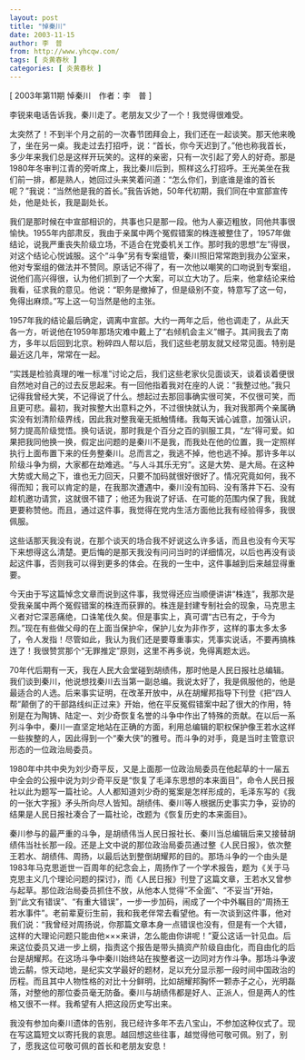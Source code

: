 ```yaml
---
layout: post
title: "悼秦川"
date: 2003-11-15
author: 李　普
from: http://www.yhcqw.com/
tags: [ 炎黄春秋 ]
categories: [ 炎黄春秋 ]
---
```



[ 2003年第11期 悼秦川　作者：李　普 ]

李锐来电话告诉我，秦川走了。老朋友又少了一个！我觉得很难受。


太突然了！不到半个月之前的一次春节团拜会上，我们还在一起谈笑。那天他来晚了，坐在另一桌。我走过去打招呼，说：“首长，你今天迟到了。”他也称我首长，多少年来我们总是这样开玩笑的。这样的亲密，只有一次引起了旁人的好奇。那是1980年冬审判江青的旁听席上，我比秦川后到，照样这么打招呼。王光美坐在我们前一排，都是熟人，她回过头来笑着问道：“怎么你们，到底谁是谁的首长呢？”我说：“当然他是我的首长。”我告诉她，50年代初期，我们同在中宣部宣传处，他是处长，我是副处长。


我们是那时候在中宣部相识的，共事也只是那一段。他为人豪迈粗放，同他共事很愉快。1955年内部肃反，我由于亲属中两个冤假错案的株连被整住了，1957年做结论，说我严重丧失阶级立场，不适合在党委机关工作。那时我的思想“左”得很，对这个结论心悦诚服。这个“斗争”另有专案组管，秦川照旧常常跑到我办公室来，他对专案组的做法并不赞同。原话记不得了，有一次他以嘲笑的口吻说到专案组，说他们高兴得很，认为他们抓到了一个大案，可以立大功了。后来，他拿结论来给我看，征求我的意见。他说：“职务是撤掉了，但是级别不变，特意写了这一句，免得出麻烦。”写上这一句当然是他的主张。


1957年我的结论最后确定，调离中宣部。大约一两年之后，他也调走了，从此天各一方，听说他在1959年那场灾难中戴上了“右倾机会主义”帽子。其间我去了南方，多年以后回到北京。粉碎四人帮以后，我们这些老朋友就又经常见面。特别是最近这几年，常常在一起。


“实践是检验真理的唯一标准”讨论之后，我们这些老家伙见面谈天，谈着谈着便很自然地对自己的过去反思起来。有一回他指着我对在座的人说：“我整过他。”我只记得我曾经大笑，不记得说了什么。想起过去那回事确实很可笑，不仅很可笑，而且更可悲。最初，我对挨整大出意料之外，不过很快就认为，我对我那两个亲属确实没有划清阶级界线，因此我对整我毫无抵触情绪。我每天诚心诚意，加强认识，努力提高阶级觉悟。换句话说，那时我是个百分之百的驯服工具，“左”得可爱。如果把我同他换一换，假定出问题的是秦川不是我，而我处在他的位置，我一定照样执行上面布置下来的任务整秦川。总而言之，我逃不掉，他也逃不掉。那许多年以阶级斗争为纲，大家都在劫难逃。“与人斗其乐无穷”。这是大势、是大局。在这种大势或大局之下，谁也无力回天，只要不加码就很好很好了。情况究竟如何，我不得而知；我可以肯定的是，在我那次遭遇中，秦川没有加码、没有落井下石、没有趁机邀功请赏，这就很不错了；他还为我说了好话、在可能的范围内保了我，我就更要称赞他。而且，通过这件事，我觉得在党内生活方面他比我有经验得多，我很佩服。


这些话那天我没有说，在那个谈天的场合我不好说这么许多话，而且也没有今天写下来想得这么清楚。更后悔的是那天我没有问问当时的详细情况，以后也再没有谈起这件事，否则我可以得到更多的体会。在我的一生中，这件事越到后来越显得重要。


今天由于写这篇悼念文章而说到这件事，我觉得还应当顺便讲讲“株连”，我那次是受我亲属中两个冤假错案的株连而获罪的。株连是封建专制社会的现象，马克思主义者对它深恶痛绝，口诛笔伐久矣。但是事实上，真可谓“古已有之，于今为烈。”现在有些做父母的在上面当保护伞，保护儿女为非作歹，这样的事太多太多了，令人发指！尽管如此，我认为我们还是要尊重事实，凭事实说话，不要再搞株连了！我很赞赏那个“无罪推定”原则，这里不再多说，免得离题太远。


70年代后期有一天，我在人民大会堂碰到胡绩伟，那时他是人民日报社总编辑。我们谈到秦川，他说想找秦川去当第一副总编。我说太好了，我是佩服他的，他是最适合的人选。后来事实证明，在改革开放中，从在胡耀邦指导下刊登《把“四人帮”颠倒了的干部路线纠正过来》开始，他在平反冤假错案中起了很大的作用，特别是在为陶铸、陆定一、刘少奇恢复名誉的斗争中作出了特殊的贡献。在以后一系列斗争中，秦川一直坚定地站在正确的方面，利用总编辑的职权保护像王若水这样一些挨整的人，因此得到一个“秦大侠”的雅号。而斗争的对手，竟是当时主管意识形态的一位政治局委员。


1980年中共中央为刘少奇平反，又是上面那一位政治局委员在他起草的十一届五中全会的公报中说为刘少奇平反是“恢复了毛泽东思想的本来面目”，命令人民日报社以此为题写一篇社论。人人都知道刘少奇的冤案是怎样形成的，毛泽东写的《我的一张大字报》矛头所向尽人皆知。胡绩伟、秦川等人根据历史事实力争，妥协的结果是人民日报社凑合了一篇社论，改题为《恢复历史的本来面目》。


秦川参与的最严重的斗争，是胡绩伟当人民日报社长、秦川当总编辑后来又接替胡绩伟当社长那一段。还是上文中说的那位政治局委员通过整《人民日报》，依次整王若水、胡绩伟、周扬，以最后达到整倒胡耀邦的目的。那场斗争的一个由头是1983年马克思逝世一百周年的纪念会上，周扬作了一个学术报告，题为《关于马克思主义几个理论问题的探讨》，而《人民日报》刊登了这篇文章，王若水又曾参与起草。那位政治局委员抓住不放，从他本人觉得“不全面”、“不妥当”开始，到“此文有错误”、“有重大错误”，一步一步加码，闹成了一个中外瞩目的“周扬王若水事件”。老前辈夏衍生前，我和我老伴常去看望他。有一次谈到这件事，他对我们说：“我曾经对周扬说，你那篇文章本身一点错误也没有，但是有一个大错，这样的大理论问题只能由他×××来讲，怎么能由你讲呢！”夏公这话一针见血。后来这位委员又进一步上纲，指责这个报告是带头搞资产阶级自由化，而自由化的后台是胡耀邦。在这场斗争中秦川始终站在挨整者这一边同对方作斗争。那场斗争波诡云鹬，惊天动地，是纪实文学最好的题材，足以充分显示那一段时间中国政治的历程。而且其中人物性格的对比十分鲜明，比如胡耀邦胸怀一颗赤子之心，光明磊落，对整他的那位委员毫无防备。秦川与胡绩伟都是好人、正派人，但是两人的性格又很不一样。我希望有人把这段历史写出来。


我没有参加向秦川遗体的告别，我已经许多年不去八宝山，不参加这种仪式了。现在写这篇短文以寄托我的哀思。越回想这些往事，越觉得他可敬可佩。别了，别了，愿我这位可敬可佩的首长和老朋友安息！


